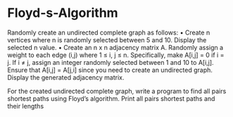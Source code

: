 # Floyd-s-Algorithm
Randomly create an undirected complete graph as follows:
• Create n vertices where n is randomly selected between 5 and 10. Display the
selected n value.
• Create an n x n adjacency matrix A. Randomly assign a weight to each edge (i,j) where 1 ≤ i, j ≤ n. Specifically, make A[i,j] = 0 if i = j. If i ≠ j, assign an integer randomly selected between 1 and 10 to A[i,j]. Ensure that A[i,j] = A[j,i] since you need to create an undirected graph. Display the generated adjacency matrix.


For the created undirected complete graph, write a program to find all pairs shortest paths using Floyd’s algorithm. Print all pairs shortest paths and their lengths




